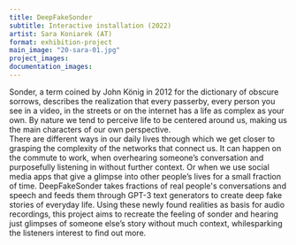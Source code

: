 ```yaml
---
title: DeepFakeSonder 
subtitle: Interactive installation (2022)
artist: Sara Koniarek (AT)
format: exhibition-project
main_image: "20-sara-01.jpg"
project_images:
documentation_images:
---
```


Sonder, a term coined by John König in 2012 for the dictionary of obscure sorrows, describes the realization that every passerby, every person you see in a video, in the streets or on the internet has a life as complex as your own. By nature we tend to perceive life to be centered around us, making us the main characters of our own perspective.  <br>
There are different ways in our daily lives through which we get closer to grasping the complexity of the networks that connect us. It can happen on the commute to work, when overhearing someone’s conversation and purposefully listening in without further context. Or when we use social media apps that give a glimpse into other people’s lives for a small fraction of time. DeepFakeSonder takes fractions of real people's conversations and speech and feeds them through GPT-3 text generators to create deep fake stories of everyday life. Using these newly found realities as basis for audio recordings, this project aims to recreate the feeling of sonder and hearing just glimpses of someone else’s story without much context, whilesparking the listeners interest to find out more. 
